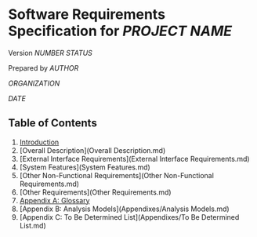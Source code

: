 Software Requirements Specification for *PROJECT NAME*
======================================================

Version *NUMBER* *STATUS*

Prepared by *AUTHOR*

*ORGANIZATION*

*DATE*

Table of Contents
-----------------

1. [Introduction](Introduction.md)
2. [Overall Description](Overall Description.md)
3. [External Interface Requirements](External Interface Requirements.md)
4. [System Features](System Features.md)
5. [Other Non-Functional Requirements](Other Non-Functional Requirements.md)
6. [Other Requirements](Other Requirements.md)
7. [Appendix A: Glossary](Appendixes/Glossary.md)
8. [Appendix B: Analysis Models](Appendixes/Analysis Models.md)
9. [Appendix C: To Be Determined List](Appendixes/To Be Determined List.md)
